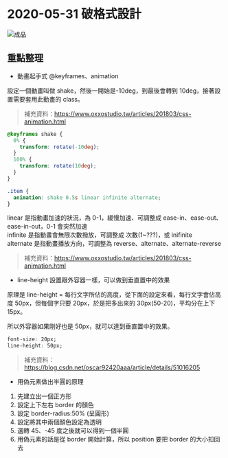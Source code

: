 # 2020-05-31 破格式設計

![成品](./completed.jpg)

## 重點整理

- 動畫起手式 @keyframes、animation

設定一個動畫叫做 shake，然後一開始是-10deg，到最後會轉到 10deg，接著設置需要套用此動畫的 class。

> 補充資料：https://www.oxxostudio.tw/articles/201803/css-animation.html

```css
@keyframes shake {
  0% {
    transform: rotate(-10deg);
  }
  100% {
    transform: rotate(10deg);
  }
}

.item {
  animation: shake 0.5s linear infinite alternate;
}
```

linear 是指動畫加速的狀況，為 0-1，緩慢加速、可調整成 ease-in、ease-out、ease-in-out，0-1 會突然加速  
infinite 是指動畫會無限次數撥放，可調整成 次數(1~???)，或 inifinite  
alternate 是指動畫播放方向，可調整為 reverse、alternate、alternate-reverse

> 補充資料：https://www.oxxostudio.tw/articles/201803/css-animation.html

- line-height 設置跟外容器一樣，可以做到垂直置中的效果

原理是 line-height = 每行文字所佔的高度，從下面的設定來看，每行文字會佔高度 50px，但每個字只要 20px，於是把多出來的 30px(50-20)，平均分在上下 15px。

所以外容器如果剛好也是 50px，就可以達到垂直置中的效果。

```css
font-size: 20px;
line-height: 50px;
```

> 補充資料：https://blog.csdn.net/oscar92420aaa/article/details/51016205

- 用偽元素做出半圓的原理

1. 先建立出一個正方形
2. 設定上下左右 border 的顏色
3. 設定 border-radius:50% (呈圓形)
4. 設定將其中兩個顏色設定為透明
5. 選轉 45、-45 度之後就可以得到一個半圓
6. 用偽元素的話是從 border 開始計算，所以 position 要把 border 的大小扣回去
